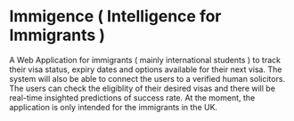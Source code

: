 # Immigence ( Intelligence for Immigrants )


A Web Application for immigrants ( mainly international students ) to track their visa status, expiry dates and options available for their next visa. The system will also be able to connect the users to a verified human solicitors. The users can check the eligiblity of their desired visas and there will be real-time insighted predictions of success rate. At the moment, the application is only intended for the immigrants in the UK.

